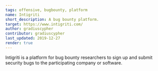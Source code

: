 ```yaml
---
tags: offensive, bugbounty, platform
name: Intigriti
short_description: A bug bounty platform.
target: https://www.intigriti.com/
author: gradiuscypher
contributor: gradiuscypher
last_updated: 2019-12-27
render: true
---
```


Intigriti is a platform for bug bounty researchers to sign up and submit security bugs to the participating company or software.